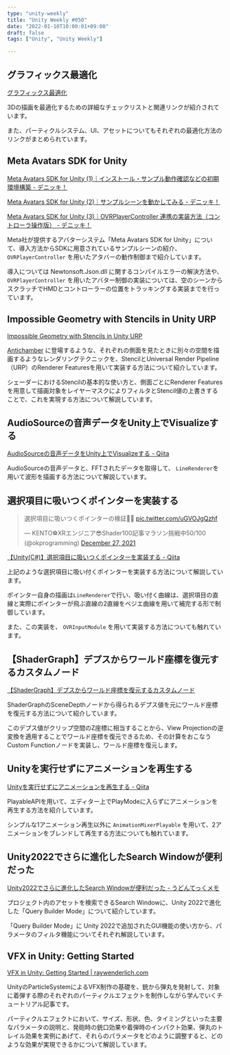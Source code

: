 ```yaml
---
type: "unity-weekly"
title: "Unity Weekly #050"
date: "2022-01-10T10:00:01+09:00"
draft: false
tags: ["Unity", "Unity Weekly"]

---
```


## グラフィックス最適化

[グラフィックス最適化](https://www.notion.so/02e7fcdecd234cb9acaaaecd8171446e)

3Dの描画を最適化するための詳細なチェックリストと関連リンクが紹介されています。

また、パーティクルシステム、UI、アセットについてもそれぞれの最適化方法のリンクがまとめられています。

## Meta Avatars SDK for Unity

[Meta Avatars SDK for Unity (1)｜インストール・サンプル動作確認などの初期環境構築 - デニッキ！](https://xrdnk.hateblo.jp/entry/2022/01/04/004851)

[Meta Avatars SDK for Unity (2)｜サンプルシーンを動かしてみる - デニッキ！](https://xrdnk.hateblo.jp/entry/meta_avatars_sdk_for_unity_2)

[Meta Avatars SDK for Unity (3)｜OVRPlayerController 連携の実装方法（コントローラ操作版） - デニッキ！](https://xrdnk.hateblo.jp/entry/meta_avatars_sdk_for_unity_3)

Meta社が提供するアバターシステム「Meta Avatars SDK for Unity」について、導入方法からSDKに用意されているサンプルシーンの紹介、 `OVRPlayerController` を用いたアタバーの動作制御まで紹介しています。

導入については Newtonsoft.Json.dll に関するコンパイルエラーの解決方法や、 `OVRPlayerController` を用いたアバター制御の実装については、空のシーンからスクラッチでHMDとコントローラーの位置をトラッキングする実装までを行っています。

## Impossible Geometry with Stencils in Unity URP

[Impossible Geometry with Stencils in Unity URP](https://danielilett.com/2022-01-05-tut5-22-impossible-geom-stencils/)

[Antichamber](https://store.steampowered.com/app/219890/Antichamber/?l=japanese) に登場するような、それぞれの側面を見たときに別々の空間を描画するようなレンダリングテクニックを、StencilとUniversal Render Pipeline（URP）のRenderer Featuresを用いて実装する方法について紹介しています。

シェーダーにおけるStencilの基本的な使い方と、側面ごとにRenderer Featuresを用意して描画対象をレイヤーマスクによりフィルタとStencil値の上書きすることで、これを実現する方法について解説しています。

## AudioSourceの音声データをUnity上でVisualizeする

[AudioSourceの音声データをUnity上でVisualizeする - Qiita](https://qiita.com/mattak/items/44180c107ee6554c02cd)

AudioSourceの音声データと、FFTされたデータを取得して、 `LineRenderer`を用いて波形を描画する方法について解説しています。

## 選択項目に吸いつくポインターを実装する

<blockquote class="twitter-tweet"><p lang="ja" dir="ltr">選択項目に吸いつくポインターの検証🙆‍♂️ <a href="https://t.co/uGVOJgQzhf">pic.twitter.com/uGVOJgQzhf</a></p>&mdash; KENTO⚽️XRエンジニア😎Shader100記事マラソン挑戦中50/100 (@okprogramming) <a href="https://twitter.com/okprogramming/status/1475486398195331074?ref_src=twsrc%5Etfw">December 27, 2021</a></blockquote> <script async src="https://platform.twitter.com/widgets.js" charset="utf-8"></script>

[【Unity(C#)】選択項目に吸いつくポインターを実装する - Qiita](https://qiita.com/OKsaiyowa/items/6ecded40fe8926c976d4)

上記のような選択項目に吸い付くポインターを実装する方法について解説しています。

ポインター自身の描画は`LineRenderer`で行い、吸い付く曲線は、選択項目の直線と実際にポインターが飛ぶ直線の2直線をベジエ曲線を用いて補完する形で制御しています。

また、この実装を、 `OVRInputModule` を用いて実装する方法についても触れています。

## 【ShaderGraph】デプスからワールド座標を復元するカスタムノード

[【ShaderGraph】デプスからワールド座標を復元するカスタムノード](https://zenn.dev/r_ngtm/articles/shadergraph-reconstruct-wpos-depth)

ShaderGraphのSceneDepthノードから得られるデプス値を元にワールド座標を復元する方法について紹介しています。

このデプス値がクリップ空間のZ座標に相当することから、View Projectionの逆変換を適用することでワールド座標を復元できるため、その計算をおこなうCustom Functionノードを実装し、ワールド座標を復元します。

## Unityを実行せずにアニメーションを再生する

[Unityを実行せずにアニメーションを再生する - Qiita](https://qiita.com/salt-k2t/items/cb2527245dba857fb2fc)

PlayableAPIを用いて、エディター上でPlayModeに入らずにアニメーションを再生する方法を紹介しています。

シンプルな1アニメーション再生以外に `AnimationMixerPlayable` を用いて、2アニメーションをブレンドして再生する方法についても触れています。

## Unity2022でさらに進化したSearch Windowが便利だった

[Unity2022でさらに進化したSearch Windowが便利だった - うどんてっくメモ](https://myudon.hatenablog.com/entry/2022/01/04/000000)

プロジェクト内のアセットを検索できるSearch Windowに、Unity 2022で進化した「Query Builder Mode」について紹介しています。

「Query Builder Mode」に Unity 2022で追加されたGUI機能の使い方から、パラメータのフィルタ機能についてそれぞれ解説しています。

## VFX in Unity: Getting Started

[VFX in Unity: Getting Started | raywenderlich.com](https://www.raywenderlich.com/23120977-vfx-in-unity-getting-started)

UnityのParticleSystemによるVFX制作の基礎を、銃から弾丸を発射して、対象に着弾する際のそれぞれのパーティクルエフェクトを制作しながら学んでいくチュートリアル記事です。

パーティクルエフェクトにおいて、サイズ、形状、色、タイミングといった主要なパラメータの説明と、発砲時の銃口効果や着弾時のインパクト効果、弾丸のトレイル効果を実例にあげて、それらのパラメータをどのように調整すると、どのような効果が実現できるかについて解説しています。